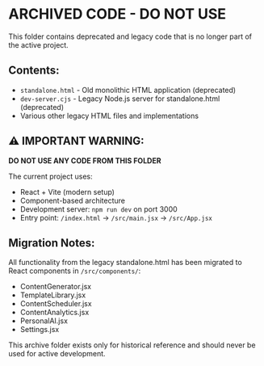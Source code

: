 # ARCHIVED CODE - DO NOT USE

This folder contains deprecated and legacy code that is no longer part of the active project.

## Contents:
- `standalone.html` - Old monolithic HTML application (deprecated)
- `dev-server.cjs` - Legacy Node.js server for standalone.html (deprecated)
- Various other legacy HTML files and implementations

## ⚠️ IMPORTANT WARNING:
**DO NOT USE ANY CODE FROM THIS FOLDER**

The current project uses:
- React + Vite (modern setup)
- Component-based architecture
- Development server: `npm run dev` on port 3000
- Entry point: `/index.html` → `/src/main.jsx` → `/src/App.jsx`

## Migration Notes:
All functionality from the legacy standalone.html has been migrated to React components in `/src/components/`:
- ContentGenerator.jsx
- TemplateLibrary.jsx
- ContentScheduler.jsx
- ContentAnalytics.jsx
- PersonalAI.jsx
- Settings.jsx

This archive folder exists only for historical reference and should never be used for active development.